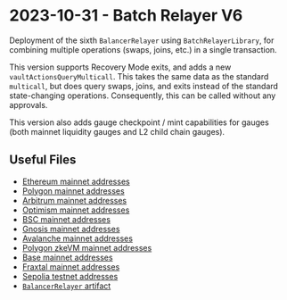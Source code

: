 # 2023-10-31 - Batch Relayer V6

Deployment of the sixth `BalancerRelayer` using `BatchRelayerLibrary`, for combining multiple operations (swaps, joins, etc.) in a single transaction.

This version supports Recovery Mode exits, and adds a new `vaultActionsQueryMulticall`. This takes the same data as the standard `multicall`, but does query swaps, joins, and exits instead of the standard state-changing operations. Consequently, this can be called without any approvals.

This version also adds gauge checkpoint / mint capabilities for gauges (both mainnet liquidity gauges and L2 child chain gauges).

## Useful Files

- [Ethereum mainnet addresses](./output/mainnet.json)
- [Polygon mainnet addresses](./output/polygon.json)
- [Arbitrum mainnet addresses](./output/arbitrum.json)
- [Optimism mainnet addresses](./output/optimism.json)
- [BSC mainnet addresses](./output/bsc.json)
- [Gnosis mainnet addresses](./output/gnosis.json)
- [Avalanche mainnet addresses](./output/avalanche.json)
- [Polygon zkeVM mainnet addresses](./output/zkevm.json)
- [Base mainnet addresses](./output/base.json)
- [Fraxtal mainnet addresses](./output/fraxtal.json)
- [Sepolia testnet addresses](./output/sepolia.json)
- [`BalancerRelayer` artifact](./artifact/BalancerRelayer.json)
